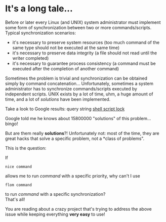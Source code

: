 It's a long tale...
===

Before or later every Linux (and UNIX) system administrator must implement some form of synchronization between two or more commands/scripts.
Typical synchronization scenarios:

* it's necessary to preserve system resources (too much command of the same type should not be executed at the same time)
* it's necessary to preserve data integrity (a file should not read until the writer completed)
* it's necessary to guarantee process consistency (a command must be executed after the completion of another command)

Sometimes the problem is trivial and synchronization can be obtained simply by command concatenation...
Unfortunately, sometimes a system administrator has to synchronize commands/scripts executed by independent scripts. UNIX exists by a lot of time, uhm, a huge amount of time, and a lot of *solutions* have been implemented.

Take a look to Google results: query string [shell script lock](https://www.google.com/#q=shell+script+lock)

Google told me he knows about 15800000 "solutions" of this problem... bingo!

But are them really **solutions**?! Unfortunately not: most of the time, they are great hacks that solve a specific problem, not a *class of problems".

This is the question:

If
 
    nice command

allows me to run *command* with a specific priority, why can't I use

    flom command

to run *command* with a specific synchronization?    
That's all!

You are reading about a crazy project that's trying to address the above issue while keeping everything **very easy** to use!
